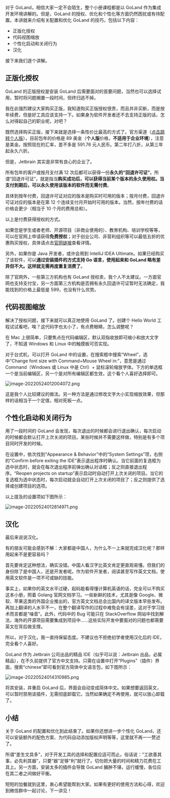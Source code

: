 ﻿对于 GoLand，相信大家一定不会陌生，整个小册课程都是以 GoLand 作为集成开发环境讲解的。但是，GoLand 的授权、优化和个性化等方面仍然困扰或有待配置。本讲就来介绍有关配置和优化 GoLand 的技巧，包括以下内容：

- 正版化授权
- 代码视图缩放
- 个性化启动和关闭行为
- 汉化

接下来我们逐个讲解。

## 正版化授权

GoLand 的正版授权是安装 GoLand 后需要面对的首要问题，当然也可以选择试用，暂时将问题搁置一段时间，但终归逃不掉。

我在此强烈建议大家购买正版，我知道购买正版授权很贵，而且并非买断，而是按年续费，但是好工具应该支持一下。如果身为软件开发者还不去支持正版的话，怎么对得起自己的职业呢，对吧？

既然选择购买正版，接下来就是选择一条性价比最高的方式了。官方渠道（[点击跳转个人版](https://www.jetbrains.com/zh-cn/go/buy/#personal)），目前包年的价格是 89 美金（**个人版**价格，**不适用于企业环境**），注意是美金。按照现在的汇率，差不多是 591.76 元人民币。第二年打八折，从第三年起永久六折。

但是，Jetbrain 其实是非常有良心的企业了。

所有包年的客户或按月支付满 12 次后都可以获得一份**永久的“回退许可证”**。所谓“回退许可证”，就是指当**购买成功后，可以获得当前某个版本的永久使用权。当支付到期后，可以永久使用该版本的软件而无需付费**。

具体到按年付费，回退许可证对应的版本是购买时可用的版本；按月付费，回退许可证对应的版本是在第 12 个连续支付月开始时可用的版本。当然，按年付费的话价格会更少（相当于 10 个月的费用总和）。

以上是付费获得授权的方式。

如果您是学生或者老师、开源项目（非商业使用的）、教育机构、培训学校等等，可以在官网上申请获得**免费授权**；对于创业公司、非营利组织等可以最低五折的优惠购买授权，具体请点击[官网链接](https://www.jetbrains.com/zh-cn/go/buy/#discounts?billing=yearly)查看详情。

另外，如果你是 Java 开发者，或许会用到 IntelliJ IDEA Ultimate。如果已经购买了该软件，可以**通过安装插件的方式支持 Go 语言，使用起来和 GoLand 略有差异但不大。这样就无需再度重复消费了**。

除了官网外，一些第三方机构也有 GoLand 授权卖，我个人不太建议。一方面官网也支持支付宝，另一方面第三方机构是否拥有永久回退许可证暂时无法确定，我能找到的价格上最低是 599，也没有什么优势。

## 代码视图缩放

解决了授权问题，接下来就可以真正地使用 GoLand 了。创建个 Hello World 工程试试看吧，唉？这代码字也太小了，有点费眼睛，怎么调整呢？

在 Mac 上很简单，只要焦点在代码编辑区，默认双指收放即可缩小和放大文字了，不知道 Windows 和 Linux 中的触摸板可否实现。

对于台式机，可以打开 GoLand 中的设置，在搜索框中搜索“Wheel”，选中“Change font size with Command+Mouse Wheel in:”，意思是通过 Command（Windows 或 Linux 中是 Ctrl）+ 鼠标滚轮缩放字体。下方的单选框一个是当前编辑区，另一个是对所有编辑区都生效，这个看个人喜好选择即可。

![image-20220524012004072.png](https://p6-juejin.byteimg.com/tos-cn-i-k3u1fbpfcp/b0456d15382a44e7b684888b0c2c56bd~tplv-k3u1fbpfcp-watermark.image?)

这是我个人比较建议的做法。另一种方法是通过修改文字大小实现缩放效果，但那样的话相当于一个定值，相对死板一点。

## 个性化启动和关闭行为

用了一段时间的 GoLand 会发现，每次退出的时候都会进行退出确认，每次启动的时候都会默认打开上次关闭的项目。某些时候并不需要这样做，特别是有多个项目同时开发的时候。

在设置中，依次找到“Appearance & Behavior”中的“System Settings”项，右侧的“Confirm before exiting the IDE”表示退出程序时确认。当它前面的复选框为选中状态时，就会在每次退出程序前弹出确认对话框；反之则直接退出程序。“Reopen projects on startup”表示启动时自动打开上次关闭的项目。当它的复选框为选中状态时，每次启动就会自动打开上次关闭的项目了；反之则提供了选择或创建项目的选项。

以上提及的设置项如下图所示：

![image-20220524012814971.png](https://p3-juejin.byteimg.com/tos-cn-i-k3u1fbpfcp/5dc00d636d6b42bcafe08d138954d0a0~tplv-k3u1fbpfcp-watermark.image?)

## 汉化

最后来说说汉化。

有的朋友可能会感到不解：大家都是中国人，为什么不一上来就完成汉化呢？那样用起来不是更容易吗？

首先要肯定这种想法，确实没错。中国人看汉字比英文肯定更直观易懂。但我们的身份除了是中国人，还是开发者呢。作为软件开发者，阅读甚至写作英文文档，使用英文软件是一项不可或缺的技能。

事实上，如果你的英文水平过硬，起码能看得懂计算机英语的话，完全可以不购买这本小册，照着 Golang 官网文档学习。一些新鲜的技术，尤其是像 Google、微软、苹果这类的外国企业推出的，官方英文文档总会比国内的译文版本早些发布。再加上翻译的人水平不一，在整个翻译写作的过程中难免会有误差，这对于学习技术而言都是“噪音”。此外，代码中的 Bug 可能只在 StackOverflow 网站中找到解法，海外的开源项目需要集成到项目中……这些实际开发中要面对的问题也都需要英文在背后做支撑。

所以，对于汉化，我一直持保留态度。不建议也不拒绝初学者使用汉化后的 IDE，完全看个人喜好。

GoLand 作为 Jetbrain 公司出品的精品 IDE（似乎可以说：Jetbrain 出品，必属精品），在不久前提供了官方中文支持。只需在设置中打开“Plugins”（插件）界面，搜索“chinese”即可看到官方简体中文语言包，如下图所示：

![image-20220524014310985.png](https://p6-juejin.byteimg.com/tos-cn-i-k3u1fbpfcp/8c8b9b198bd14de7a6ed2806fe1b7135~tplv-k3u1fbpfcp-watermark.image?)

将其安装，并重启 GoLand 后，界面会自动变成简体中文。如果想要返回英文，可以暂时禁用该插件，无需彻底卸载它。当然如果确定不再使用，就可以放心卸载了。

## 小结

关于 GoLand 的配置和优化到此结束了。如果你还想进一步个性化 GoLand，还可以安装额外的配色方案、为代码自动添加版权声明等等，这里就不再一一赘述了。

所谓“差生文具多”，对于开发工具的选择和配置应适可而止。俗话说：“工欲善其事，必先利其器”，只要“器”足够“利”就行了。切勿把大量的时间和精力花费在工具上。另一方面，安装太多的插件会导致 GoLand 臃肿不堪，运行缓慢，各位应在其二者之间做好平衡。

短短的加餐就到这里，衷心希望能帮到大家。如果有更好的使用方法和心得，欢迎到微信群中一起讨论，下一讲见！